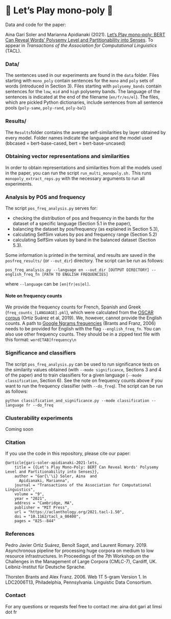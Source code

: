 # 🎲 Let’s Play mono-poly 🎩

Data and code for the paper:

Aina Garí Soler and Marianna Apidianaki (2021). [Let’s Play mono-poly: BERT Can Reveal Words’ Polysemy Level and Partitionability into Senses](https://arxiv.org/abs/2104.14694). To appear in _Transactions of the Association for Computational Linguistics_ (TACL).


### Data/

The sentences used in our experiments are found in the `data` folder. Files starting with `mono_poly` contain sentences for the `mono` and `poly` sets of words (introduced in Section 3). Files starting with `polysemy_bands` contain sentences for the `low`, `mid` and `high` polysemy bands. The language of the sentences is indicated at the end of the filename (`en/fr/es/el`). 
The files, which are pickled Python dictionaries, include sentences from all sentence pools (`poly-same`, `poly-rand`, `poly-bal`)


### Results/

The `Results`folder contains the average self-similarities by layer obtained by every model. Folder names indicate the language and the model used (bbcased = bert-base-cased, bert = bert-base-uncased) 


### Obtaining vector representations and similarities

In order to obtain representations and similarities from all the models used in the paper, you can run the script `run_multi_monopoly.sh.`
This runs `monopoly_extract_reps.py` with the necessary arguments to run all experiments.

### Analysis by POS and frequency

The script `pos_freq_analysis.py` serves for:
- checking the distribution of pos and frequency in the bands for the dataset of a specific language (Section 5.1 in the paper),
- balancing the dataset by pos/frequency (as explained in Section 5.3), 
- calculating SelfSim values by pos and frequency range (Section 5.2) 
- calculating SelfSim values by band in the balanced dataset (Section 5.3).

Some information is printed in the terminal, and results are saved in the `posfreq_results/` (or `--out_dir`) directory. The script can be run as follows:

`pos_freq_analysis.py --language en --out_dir [OUTPUT DIRECTORY] --english_freq_fn [PATH TO ENGLISH FREQUENCIES]`

where `--language` can be `[en|fr|es|el]`.

#### Note on frequency counts

We provide the frequency counts for French, Spanish and Greek (`freq_counts_[LANGUAGE].pkl`), which were calculated from the [OSCAR corpus](https://oscar-corpus.com/) (Ortiz Suárez et al, 2019). We, however, cannot provide the English counts. A path to [Google Ngrams frequencies](https://catalog.ldc.upenn.edu/LDC2006T13) (Brants and Franz, 2006) needs to be provided for English with the flag `--english_freq_fn`. You can also use other frequency counts. They should be in a zipped text file with this format:
`word[TAB]frequency\n`


### Significance and classifiers

The script `pos_freq_analysis.py` can be used to run significance tests  on the similarity values obtained (with `--mode significance`, Sections 3 and 4 of the paper) and to train classifiers for a given language (`--mode classification`, Section 6). See the note on frequency counts above if you want to run the frequency classifier (with `--do_freq`).
The script can be run as follows:

`python classification_and_significance.py --mode classification --language fr --do_freq`


### Clusterability experiments

Coming soon


### Citation

If you use the code in this repository, please cite our paper:
```
@article{gari-soler-apidianaki-2021-lets,
    title = {{Let's Play Mono-Poly: BERT Can Reveal Words' Polysemy Level and Partitionability into Senses}},
    author = "Gar{\'\i} Soler, Aina  and
      Apidianaki, Marianna",
    journal = "Transactions of the Association for Computational Linguistics",
    volume = "9",
    year = "2021",
    address = "Cambridge, MA",
    publisher = "MIT Press",
    url = "https://aclanthology.org/2021.tacl-1.50",
    doi = "10.1162/tacl_a_00400",
    pages = "825--844"  
```


### References

Pedro Javier Ortiz Suárez, Benoît Sagot, and Laurent Romary. 2019. Asynchronous pipeline for processing huge corpora on medium to low resource infrastructures. In Proceedings of the 7th Workshop on the Challenges in the Management of Large Corpora (CMLC-7), Cardiff, UK. Leibniz-Institut für Deutsche Sprache.

Thorsten Brants and Alex Franz. 2006. Web 1T 5-gram Version 1. In LDC2006T13, Philadelphia, Pennsylvania. Linguistic Data Consortium.


### Contact

For any questions or requests feel free to contact me: aina dot gari at limsi dot fr

